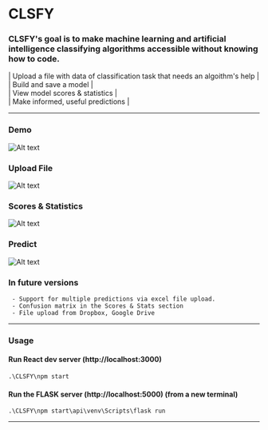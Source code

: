 # CLSFY

### CLSFY's goal is to make machine learning and artificial intelligence classifying algorithms accessible without knowing how to code.

| Upload a file with data of classification task that needs an algoithm's help |<br/>
| Build and save a model |<br/>
| View model scores & statistics |<br/>
| Make informed, useful predictions |<br/>
<hr/>

### Demo

![Alt text](https://user-images.githubusercontent.com/64545813/148655522-bdae0d48-8c00-4a7a-881e-f4e70385eea1.png)

### Upload File

![Alt text](https://user-images.githubusercontent.com/64545813/148655650-f481e695-396a-4d99-8b83-ab476e11d00b.png)

### Scores & Statistics

![Alt text](https://user-images.githubusercontent.com/64545813/148655704-284d72fe-b66b-45be-bb69-8799da4b776e.png)

### Predict

![Alt text](https://user-images.githubusercontent.com/64545813/148655762-2550d05e-4533-4393-9a09-51ba767fb984.png)

### In future versions
```
 - Support for multiple predictions via excel file upload.
 - Confusion matrix in the Scores & Stats section
 - File upload from Dropbox, Google Drive
```
<hr/>

### Usage

#### Run React dev server (http://localhost:3000)
```
.\CLSFY\npm start
```

#### Run the FLASK server (http://localhost:5000) (from a new terminal)
```
.\CLSFY\npm start\api\venv\Scripts\flask run 
```
<hr/>




